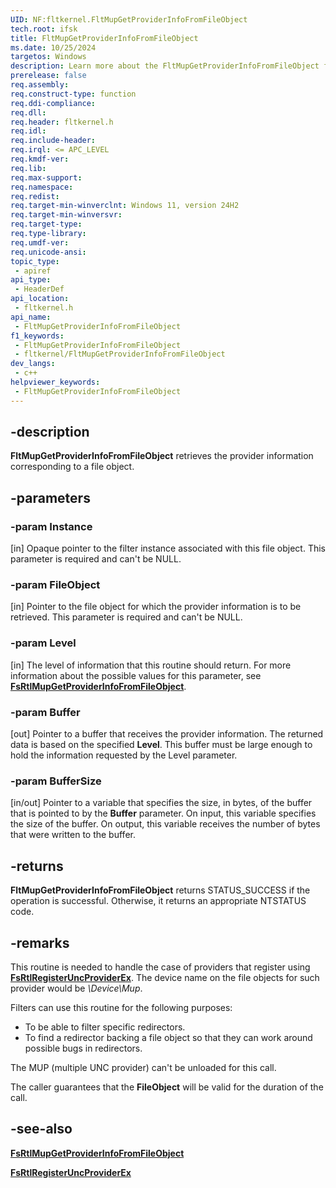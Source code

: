 ```yaml
---
UID: NF:fltkernel.FltMupGetProviderInfoFromFileObject
tech.root: ifsk
title: FltMupGetProviderInfoFromFileObject
ms.date: 10/25/2024
targetos: Windows
description: Learn more about the FltMupGetProviderInfoFromFileObject function.
prerelease: false
req.assembly: 
req.construct-type: function
req.ddi-compliance: 
req.dll: 
req.header: fltkernel.h
req.idl: 
req.include-header: 
req.irql: <= APC_LEVEL
req.kmdf-ver: 
req.lib: 
req.max-support: 
req.namespace: 
req.redist: 
req.target-min-winverclnt: Windows 11, version 24H2
req.target-min-winversvr: 
req.target-type: 
req.type-library: 
req.umdf-ver: 
req.unicode-ansi: 
topic_type:
 - apiref
api_type:
 - HeaderDef
api_location:
 - fltkernel.h
api_name:
 - FltMupGetProviderInfoFromFileObject
f1_keywords:
 - FltMupGetProviderInfoFromFileObject
 - fltkernel/FltMupGetProviderInfoFromFileObject
dev_langs:
 - c++
helpviewer_keywords:
 - FltMupGetProviderInfoFromFileObject
---
```


## -description

**FltMupGetProviderInfoFromFileObject** retrieves the provider information corresponding to a file object.

## -parameters

### -param Instance

[in] Opaque pointer to the filter instance associated with this file object. This parameter is required and can't be NULL.

### -param FileObject

[in] Pointer to the file object for which the provider information is to be retrieved. This parameter is required and can't be NULL.

### -param Level

[in] The level of information that this routine should return. For more information about the possible values for this parameter, see [**FsRtlMupGetProviderInfoFromFileObject**](nf-ntifs-fsrtlmupgetproviderinfofromfileobject.md).

### -param Buffer

[out] Pointer to a buffer that receives the provider information. The returned data is based on the specified **Level**. This buffer must be large enough to hold the information requested by the Level parameter.

### -param BufferSize

[in/out] Pointer to a variable that specifies the size, in bytes, of the buffer that is pointed to by the **Buffer** parameter. On input, this variable specifies the size of the buffer. On output, this variable receives the number of bytes that were written to the buffer.

## -returns

**FltMupGetProviderInfoFromFileObject** returns STATUS_SUCCESS if the operation is successful. Otherwise, it returns an appropriate NTSTATUS code.

## -remarks

This routine is needed to handle the case of providers that register using
[**FsRtlRegisterUncProviderEx**](nf-ntifs-_fsrtl_advanced_fcb_header-fsrtlregisteruncproviderex.md). The device name on the file objects for such provider would be *\Device\Mup*.

Filters can use this routine for the following purposes:

* To be able to filter specific redirectors.
* To find a redirector backing a file object so that they can work around possible bugs in redirectors.

The MUP (multiple UNC provider) can't be unloaded for this call.

The caller guarantees that the **FileObject** will be valid for the duration of the call.

## -see-also

[**FsRtlMupGetProviderInfoFromFileObject**](nf-ntifs-fsrtlmupgetproviderinfofromfileobject.md)

[**FsRtlRegisterUncProviderEx**](nf-ntifs-_fsrtl_advanced_fcb_header-fsrtlregisteruncproviderex.md)
